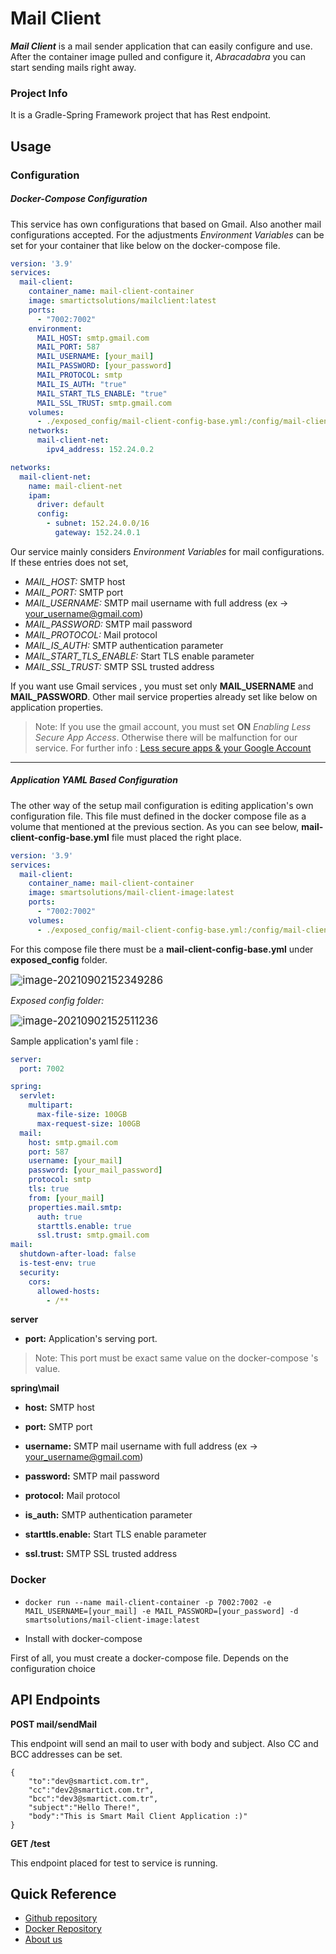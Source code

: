 # Mail Client

***Mail Client*** is a mail sender application that can easily configure and use. After the container image pulled and configure it, *Abracadabra* you can start sending mails right away.



### Project Info

It is a Gradle-Spring Framework project that has Rest endpoint.  



## Usage

### Configuration

##### Docker-Compose Configuration 

This service has own configurations that based on Gmail. Also another mail configurations accepted. For the adjustments *Environment Variables* can be set for your container that like below on the docker-compose file. 

```yaml
version: '3.9'
services:
  mail-client:
    container_name: mail-client-container
    image: smartictsolutions/mailclient:latest
    ports:
      - "7002:7002"
    environment:
      MAIL_HOST: smtp.gmail.com
      MAIL_PORT: 587
      MAIL_USERNAME: [your_mail]
      MAIL_PASSWORD: [your_password]
      MAIL_PROTOCOL: smtp
      MAIL_IS_AUTH: "true"
      MAIL_START_TLS_ENABLE: "true"
      MAIL_SSL_TRUST: smtp.gmail.com
    volumes:
      - ./exposed_config/mail-client-config-base.yml:/config/mail-client-config.yml
    networks:
      mail-client-net:
        ipv4_address: 152.24.0.2 

networks:
  mail-client-net:
    name: mail-client-net
    ipam:
      driver: default
      config:
        - subnet: 152.24.0.0/16
          gateway: 152.24.0.1
```

Our service mainly considers *Environment Variables* for mail configurations. If these entries does not set, 

-   *MAIL_HOST:* SMTP host 
-   *MAIL_PORT:* SMTP port 
-   *MAIL_USERNAME:* SMTP mail username with full address (ex -> your_username@gmail.com)
-   *MAIL_PASSWORD:* SMTP mail password
-   *MAIL_PROTOCOL:* Mail protocol
-   *MAIL_IS_AUTH:* SMTP authentication parameter
-   *MAIL_START_TLS_ENABLE:* Start TLS enable parameter  
-   *MAIL_SSL_TRUST:* SMTP SSL trusted address 

If you want use Gmail services , you must set only **MAIL_USERNAME** and **MAIL_PASSWORD**. Other mail service properties already set like below on application properties. 

> Note: If you use the gmail account, you must set **ON** *Enabling Less Secure App Access*. Otherwise there will be malfunction for our service. For further info : [Less secure apps & your Google Account](https://support.google.com/accounts/answer/6010255?hl=en#zippy=%2Cif-less-secure-app-access-is-on-for-your-account)


---



##### Application YAML Based Configuration

The other way of the setup mail configuration is editing application's own configuration file. This file must defined in the docker compose file as  a volume that mentioned at the previous section. As you can see below, **mail-client-config-base.yml** file must placed the right place.  

```yaml
version: '3.9'
services:
  mail-client:
    container_name: mail-client-container
    image: smartsolutions/mail-client-image:latest
    ports:
      - "7002:7002"
    volumes:
      - ./exposed_config/mail-client-config-base.yml:/config/mail-client-config.yml
```

 For this compose file there must be a **mail-client-config-base.yml** under **exposed_config** folder.

<left><img src="C:\Users\ceyhun.yilmaz\AppData\Roaming\Typora\typora-user-images\image-20210902152349286.png" alt="image-20210902152349286" style="zoom:120%;" /></left>



*Exposed config folder:*  


<left><img src="C:\Users\ceyhun.yilmaz\Desktop\image-20210902152511236.png" alt="image-20210902152511236" style="zoom:120%;" /></left>





Sample application's yaml file :

```yaml
server:
  port: 7002

spring:
  servlet:
    multipart:
      max-file-size: 100GB
      max-request-size: 100GB
  mail:
    host: smtp.gmail.com
    port: 587
    username: [your_mail]
    password: [your_mail_password]
    protocol: smtp
    tls: true
    from: [your_mail]
    properties.mail.smtp:
      auth: true
      starttls.enable: true
      ssl.trust: smtp.gmail.com
mail:
  shutdown-after-load: false
  is-test-env: true
  security:
    cors:
      allowed-hosts:
        - /**
```

 **server** 

 - **port:** Application's serving port.   

>   Note: This port must be exact same value on the docker-compose ***<ports>*** 's value.


**spring\mail**

- **host:** SMTP host 

- **port:** SMTP port 

- **username:** SMTP mail username with full address (ex -> your_username@gmail.com)

- **password:** SMTP mail password

- **protocol:** Mail protocol

- **is_auth:** SMTP authentication parameter

- **starttls.enable:** Start TLS enable parameter  

- **ssl.trust:** SMTP SSL trusted address 

  

### Docker

- ```shell
  docker run --name mail-client-container -p 7002:7002 -e MAIL_USERNAME=[your_mail] -e MAIL_PASSWORD=[your_password] -d smartsolutions/mail-client-image:latest
  ```

- Install with docker-compose

First of all, you must create a docker-compose file. Depends on the configuration choice   

## API Endpoints 

**POST  mail/sendMail**

This endpoint will send an mail to user with body and subject. Also CC and BCC addresses can be set.

```
{
    "to":"dev@smartict.com.tr",
    "cc":"dev2@smartict.com.tr",
    "bcc":"dev3@smartict.com.tr",
    "subject":"Hello There!",
    "body":"This is Smart Mail Client Application :)"
}
```



**GET /test** 

This endpoint placed for test to service is running.   



## Quick Reference

- [Github repository]( https://github.com/smartictsolutions/mailclient)
- [Docker Repository](https://hub.docker.com/r/smartictsolutions/mailclient)
- [About us](https://www.smartict.com.tr/) 
